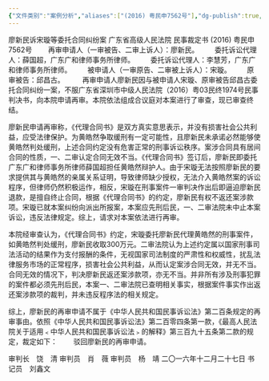 ```yaml
---
{"文件类别":"案例分析","aliases":["(2016) 粤民申7562号"],"dg-publish":true,"permalink":"/案例分析/裁判文书/廖新民诉宋璇等委托合同纠纷案/","dgPassFrontmatter":true,"created":"2024-07-07T10:21:31.308+08:00","updated":"2024-09-11T13:02:29.152+08:00"}
---
```



廖新民诉宋璇等委托合同纠纷案
广东省高级人民法院
民事裁定书
     (2016) 粤民申7562号
　　再审申请人（一审被告、二审上诉人）：廖新民。
　　委托诉讼代理人：薛国超，广东广和律师事务所律师。
　　委托诉讼代理人：李慧芳，广东广和律师事务所律师。
　　被申请人（一审原告、二审被上诉人）：宋璇。
　　原审被告：邱昌古。
　　
再审申请人廖新民因与被申请人宋璇、原审被告邱昌古委托合同纠纷一案，不服广东省深圳市中级人民法院（2016）粤03民终1974号民事判决书，向本院申请再审。本院依法组成合议庭对本案进行了审查，现已审查终结。

  廖新民申请再审称，《代理合同书》是双方真实意思表示，并没有损害社会公共利益，应受法律保护。为黄皓然争取缓刑有一定可能性，且廖新民未承诺必然能够使黄皓然判处缓刑，上述合同约定没有危害正常的刑事诉讼秩序。案涉合同具有居间合同的性质，一、二审认定合同无效不当。《代理合同书》签订后，廖新民即委托广东广和律师事务所律师薛国超担任黄皓然辩护人。由于宋璇无法按照廖新民的要求提供其与黄皓然的亲属关系证明，导致律师缺少授权，无法介入黄皓然案的诉讼程序，但律师仍然积极运作，相反，宋璇在刑事案件一审判决作出后即逼迫廖新民退款，是擅自终止合同，根据《代理合同书》的约定，廖新民有权不返还案涉款项。宋璇已就本案纠纷向派出所报案，本案应先刑后民，一、二审法院未中止本案诉讼，违反法律规定。综上，请求对本案依法进行再审。

  本院经审查认为，《代理合同书》约定，宋璇委托廖新民代理黄皓然的刑事案件，如黄皓然判处缓刑，廖新民收取300万元。二审法院认为上述约定属以国家刑事司法活动的结果作为支付报酬的条件，无视国家司法制度的严肃性和权威性，扰乱法律服务市场的正常程序，损害社会公共利益，从而认定案涉合同无效，并无不当。合同无效的情况下，判决廖新民返还案涉款项，亦无不当。并非所有涉及刑事犯罪的案件都必须先刑后民，本案一、二审法院已查明相关事实，根据案件事实作出返还案涉款项的裁判，并未违反程序法的相关规定。

  综上，廖新民的再审申请不属于《中华人民共和国民事诉讼法》第二百条规定的再审事由。依照《中华人民共和国民事诉讼法》第二百零四条第一款，《最高人民法院关于适用﹤中华人民共和国民事诉讼法﹥的解释》第三百九十五条第二款的规定，裁定如下：
　　驳回廖新民的再审申请。
     
审判长　饶　清
审判员　肖　薇
审判员　杨　靖
二〇一六年十二月二十七日
书记员　刘鑫文

